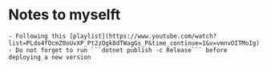 # Notes to myselft
    
    - Following this [playlist](https://www.youtube.com/watch?list=PLdo4fOcmZ0oUvXP_Pt2zOgk8dTWagGs_P&time_continue=1&v=vmnvOITMoIg)
    - Do not forget to run ```dotnet publish -c Release``` before deploying a new version 
